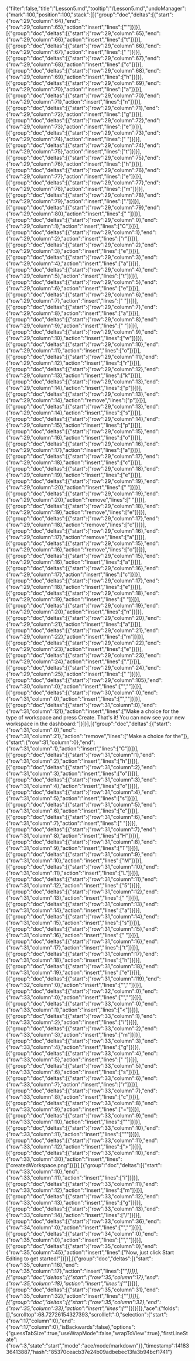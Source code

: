 {"filter":false,"title":"Lesson5.md","tooltip":"/Lesson5.md","undoManager":{"mark":100,"position":100,"stack":[[{"group":"doc","deltas":[{"start":{"row":29,"column":64},"end":{"row":29,"column":65},"action":"insert","lines":["'"]}]}],[{"group":"doc","deltas":[{"start":{"row":29,"column":65},"end":{"row":29,"column":66},"action":"insert","lines":["t"]}]}],[{"group":"doc","deltas":[{"start":{"row":29,"column":66},"end":{"row":29,"column":67},"action":"insert","lines":[" "]}]}],[{"group":"doc","deltas":[{"start":{"row":29,"column":67},"end":{"row":29,"column":68},"action":"insert","lines":["c"]}]}],[{"group":"doc","deltas":[{"start":{"row":29,"column":68},"end":{"row":29,"column":69},"action":"insert","lines":["h"]}]}],[{"group":"doc","deltas":[{"start":{"row":29,"column":69},"end":{"row":29,"column":70},"action":"insert","lines":["a"]}]}],[{"group":"doc","deltas":[{"start":{"row":29,"column":70},"end":{"row":29,"column":71},"action":"insert","lines":["n"]}]}],[{"group":"doc","deltas":[{"start":{"row":29,"column":71},"end":{"row":29,"column":72},"action":"insert","lines":["g"]}]}],[{"group":"doc","deltas":[{"start":{"row":29,"column":72},"end":{"row":29,"column":73},"action":"insert","lines":["e"]}]}],[{"group":"doc","deltas":[{"start":{"row":29,"column":73},"end":{"row":29,"column":74},"action":"insert","lines":[" "]}]}],[{"group":"doc","deltas":[{"start":{"row":29,"column":74},"end":{"row":29,"column":75},"action":"insert","lines":["t"]}]}],[{"group":"doc","deltas":[{"start":{"row":29,"column":75},"end":{"row":29,"column":76},"action":"insert","lines":["h"]}]}],[{"group":"doc","deltas":[{"start":{"row":29,"column":76},"end":{"row":29,"column":77},"action":"insert","lines":["e"]}]}],[{"group":"doc","deltas":[{"start":{"row":29,"column":77},"end":{"row":29,"column":78},"action":"insert","lines":["m"]}]}],[{"group":"doc","deltas":[{"start":{"row":29,"column":78},"end":{"row":29,"column":79},"action":"insert","lines":["."]}]}],[{"group":"doc","deltas":[{"start":{"row":29,"column":79},"end":{"row":29,"column":80},"action":"insert","lines":[" "]}]}],[{"group":"doc","deltas":[{"start":{"row":29,"column":0},"end":{"row":29,"column":1},"action":"insert","lines":["C"]}]}],[{"group":"doc","deltas":[{"start":{"row":29,"column":1},"end":{"row":29,"column":2},"action":"insert","lines":["r"]}]}],[{"group":"doc","deltas":[{"start":{"row":29,"column":2},"end":{"row":29,"column":3},"action":"insert","lines":["e"]}]}],[{"group":"doc","deltas":[{"start":{"row":29,"column":3},"end":{"row":29,"column":4},"action":"insert","lines":["a"]}]}],[{"group":"doc","deltas":[{"start":{"row":29,"column":4},"end":{"row":29,"column":5},"action":"insert","lines":["t"]}]}],[{"group":"doc","deltas":[{"start":{"row":29,"column":5},"end":{"row":29,"column":6},"action":"insert","lines":["e"]}]}],[{"group":"doc","deltas":[{"start":{"row":29,"column":6},"end":{"row":29,"column":7},"action":"insert","lines":[" "]}]}],[{"group":"doc","deltas":[{"start":{"row":29,"column":7},"end":{"row":29,"column":8},"action":"insert","lines":["a"]}]}],[{"group":"doc","deltas":[{"start":{"row":29,"column":8},"end":{"row":29,"column":9},"action":"insert","lines":[" "]}]}],[{"group":"doc","deltas":[{"start":{"row":29,"column":9},"end":{"row":29,"column":10},"action":"insert","lines":["w"]}]}],[{"group":"doc","deltas":[{"start":{"row":29,"column":10},"end":{"row":29,"column":11},"action":"insert","lines":["o"]}]}],[{"group":"doc","deltas":[{"start":{"row":29,"column":11},"end":{"row":29,"column":12},"action":"insert","lines":["r"]}]}],[{"group":"doc","deltas":[{"start":{"row":29,"column":12},"end":{"row":29,"column":13},"action":"insert","lines":["k"]}]}],[{"group":"doc","deltas":[{"start":{"row":29,"column":13},"end":{"row":29,"column":14},"action":"insert","lines":["p"]}]}],[{"group":"doc","deltas":[{"start":{"row":29,"column":13},"end":{"row":29,"column":14},"action":"remove","lines":["p"]}]}],[{"group":"doc","deltas":[{"start":{"row":29,"column":13},"end":{"row":29,"column":14},"action":"insert","lines":["s"]}]}],[{"group":"doc","deltas":[{"start":{"row":29,"column":14},"end":{"row":29,"column":15},"action":"insert","lines":["p"]}]}],[{"group":"doc","deltas":[{"start":{"row":29,"column":15},"end":{"row":29,"column":16},"action":"insert","lines":["o"]}]}],[{"group":"doc","deltas":[{"start":{"row":29,"column":16},"end":{"row":29,"column":17},"action":"insert","lines":["a"]}]}],[{"group":"doc","deltas":[{"start":{"row":29,"column":17},"end":{"row":29,"column":18},"action":"insert","lines":["c"]}]}],[{"group":"doc","deltas":[{"start":{"row":29,"column":18},"end":{"row":29,"column":19},"action":"insert","lines":["e"]}]}],[{"group":"doc","deltas":[{"start":{"row":29,"column":19},"end":{"row":29,"column":20},"action":"insert","lines":[" "]}]}],[{"group":"doc","deltas":[{"start":{"row":29,"column":19},"end":{"row":29,"column":20},"action":"remove","lines":[" "]}]}],[{"group":"doc","deltas":[{"start":{"row":29,"column":18},"end":{"row":29,"column":19},"action":"remove","lines":["e"]}]}],[{"group":"doc","deltas":[{"start":{"row":29,"column":17},"end":{"row":29,"column":18},"action":"remove","lines":["c"]}]}],[{"group":"doc","deltas":[{"start":{"row":29,"column":16},"end":{"row":29,"column":17},"action":"remove","lines":["a"]}]}],[{"group":"doc","deltas":[{"start":{"row":29,"column":15},"end":{"row":29,"column":16},"action":"remove","lines":["o"]}]}],[{"group":"doc","deltas":[{"start":{"row":29,"column":15},"end":{"row":29,"column":16},"action":"insert","lines":["a"]}]}],[{"group":"doc","deltas":[{"start":{"row":29,"column":16},"end":{"row":29,"column":17},"action":"insert","lines":["c"]}]}],[{"group":"doc","deltas":[{"start":{"row":29,"column":17},"end":{"row":29,"column":18},"action":"insert","lines":["e"]}]}],[{"group":"doc","deltas":[{"start":{"row":29,"column":18},"end":{"row":29,"column":19},"action":"insert","lines":[" "]}]}],[{"group":"doc","deltas":[{"start":{"row":29,"column":19},"end":{"row":29,"column":20},"action":"insert","lines":["n"]}]}],[{"group":"doc","deltas":[{"start":{"row":29,"column":20},"end":{"row":29,"column":21},"action":"insert","lines":["a"]}]}],[{"group":"doc","deltas":[{"start":{"row":29,"column":21},"end":{"row":29,"column":22},"action":"insert","lines":["m"]}]}],[{"group":"doc","deltas":[{"start":{"row":29,"column":22},"end":{"row":29,"column":23},"action":"insert","lines":["e"]}]}],[{"group":"doc","deltas":[{"start":{"row":29,"column":23},"end":{"row":29,"column":24},"action":"insert","lines":["."]}]}],[{"group":"doc","deltas":[{"start":{"row":29,"column":24},"end":{"row":29,"column":25},"action":"insert","lines":[" "]}]}],[{"group":"doc","deltas":[{"start":{"row":29,"column":105},"end":{"row":30,"column":0},"action":"insert","lines":["",""]}]}],[{"group":"doc","deltas":[{"start":{"row":30,"column":0},"end":{"row":31,"column":0},"action":"insert","lines":["",""]}]}],[{"group":"doc","deltas":[{"start":{"row":31,"column":0},"end":{"row":31,"column":121},"action":"insert","lines":["Make a choice for the type of workspace and press Create. That's it! You can now see your new workspace in the dashboard:"]}]}],[{"group":"doc","deltas":[{"start":{"row":31,"column":0},"end":{"row":31,"column":21},"action":"remove","lines":["Make a choice for the"]},{"start":{"row":31,"column":0},"end":{"row":31,"column":1},"action":"insert","lines":["C"]}]}],[{"group":"doc","deltas":[{"start":{"row":31,"column":1},"end":{"row":31,"column":2},"action":"insert","lines":["h"]}]}],[{"group":"doc","deltas":[{"start":{"row":31,"column":2},"end":{"row":31,"column":3},"action":"insert","lines":["o"]}]}],[{"group":"doc","deltas":[{"start":{"row":31,"column":3},"end":{"row":31,"column":4},"action":"insert","lines":["o"]}]}],[{"group":"doc","deltas":[{"start":{"row":31,"column":4},"end":{"row":31,"column":5},"action":"insert","lines":["s"]}]}],[{"group":"doc","deltas":[{"start":{"row":31,"column":5},"end":{"row":31,"column":6},"action":"insert","lines":["e"]}]}],[{"group":"doc","deltas":[{"start":{"row":31,"column":6},"end":{"row":31,"column":7},"action":"insert","lines":[" "]}]}],[{"group":"doc","deltas":[{"start":{"row":31,"column":7},"end":{"row":31,"column":8},"action":"insert","lines":["H"]}]}],[{"group":"doc","deltas":[{"start":{"row":31,"column":8},"end":{"row":31,"column":9},"action":"insert","lines":["T"]}]}],[{"group":"doc","deltas":[{"start":{"row":31,"column":9},"end":{"row":31,"column":10},"action":"insert","lines":["M"]}]}],[{"group":"doc","deltas":[{"start":{"row":31,"column":10},"end":{"row":31,"column":11},"action":"insert","lines":["L"]}]}],[{"group":"doc","deltas":[{"start":{"row":31,"column":11},"end":{"row":31,"column":12},"action":"insert","lines":["5"]}]}],[{"group":"doc","deltas":[{"start":{"row":31,"column":12},"end":{"row":31,"column":13},"action":"insert","lines":[" "]}]}],[{"group":"doc","deltas":[{"start":{"row":31,"column":13},"end":{"row":31,"column":14},"action":"insert","lines":["a"]}]}],[{"group":"doc","deltas":[{"start":{"row":31,"column":14},"end":{"row":31,"column":15},"action":"insert","lines":["s"]}]}],[{"group":"doc","deltas":[{"start":{"row":31,"column":15},"end":{"row":31,"column":16},"action":"insert","lines":[" "]}]}],[{"group":"doc","deltas":[{"start":{"row":31,"column":16},"end":{"row":31,"column":17},"action":"insert","lines":["t"]}]}],[{"group":"doc","deltas":[{"start":{"row":31,"column":17},"end":{"row":31,"column":18},"action":"insert","lines":["h"]}]}],[{"group":"doc","deltas":[{"start":{"row":31,"column":18},"end":{"row":31,"column":19},"action":"insert","lines":["e"]}]}],[{"group":"doc","deltas":[{"start":{"row":31,"column":119},"end":{"row":32,"column":0},"action":"insert","lines":["",""]}]}],[{"group":"doc","deltas":[{"start":{"row":32,"column":0},"end":{"row":33,"column":0},"action":"insert","lines":["",""]}]}],[{"group":"doc","deltas":[{"start":{"row":33,"column":0},"end":{"row":33,"column":1},"action":"insert","lines":["<"]}]}],[{"group":"doc","deltas":[{"start":{"row":33,"column":1},"end":{"row":33,"column":2},"action":"insert","lines":["i"]}]}],[{"group":"doc","deltas":[{"start":{"row":33,"column":2},"end":{"row":33,"column":3},"action":"insert","lines":["m"]}]}],[{"group":"doc","deltas":[{"start":{"row":33,"column":3},"end":{"row":33,"column":4},"action":"insert","lines":["g"]}]}],[{"group":"doc","deltas":[{"start":{"row":33,"column":4},"end":{"row":33,"column":5},"action":"insert","lines":[" "]}]}],[{"group":"doc","deltas":[{"start":{"row":33,"column":5},"end":{"row":33,"column":6},"action":"insert","lines":["s"]}]}],[{"group":"doc","deltas":[{"start":{"row":33,"column":6},"end":{"row":33,"column":7},"action":"insert","lines":["r"]}]}],[{"group":"doc","deltas":[{"start":{"row":33,"column":7},"end":{"row":33,"column":8},"action":"insert","lines":["c"]}]}],[{"group":"doc","deltas":[{"start":{"row":33,"column":8},"end":{"row":33,"column":9},"action":"insert","lines":["="]}]}],[{"group":"doc","deltas":[{"start":{"row":33,"column":9},"end":{"row":33,"column":10},"action":"insert","lines":["\""]}]}],[{"group":"doc","deltas":[{"start":{"row":33,"column":10},"end":{"row":33,"column":11},"action":"insert","lines":["\""]}]}],[{"group":"doc","deltas":[{"start":{"row":33,"column":11},"end":{"row":33,"column":12},"action":"insert","lines":[">"]}]}],[{"group":"doc","deltas":[{"start":{"row":33,"column":10},"end":{"row":33,"column":30},"action":"insert","lines":["createdWorkspace.png"]}]}],[{"group":"doc","deltas":[{"start":{"row":33,"column":10},"end":{"row":33,"column":11},"action":"insert","lines":["i"]}]}],[{"group":"doc","deltas":[{"start":{"row":33,"column":11},"end":{"row":33,"column":12},"action":"insert","lines":["m"]}]}],[{"group":"doc","deltas":[{"start":{"row":33,"column":12},"end":{"row":33,"column":13},"action":"insert","lines":["g"]}]}],[{"group":"doc","deltas":[{"start":{"row":33,"column":13},"end":{"row":33,"column":14},"action":"insert","lines":["/"]}]}],[{"group":"doc","deltas":[{"start":{"row":33,"column":36},"end":{"row":34,"column":0},"action":"insert","lines":["",""]}]}],[{"group":"doc","deltas":[{"start":{"row":34,"column":0},"end":{"row":35,"column":0},"action":"insert","lines":["",""]}]}],[{"group":"doc","deltas":[{"start":{"row":35,"column":0},"end":{"row":35,"column":45},"action":"insert","lines":["Now, just click Start Editing to get started!"]}]}],[{"group":"doc","deltas":[{"start":{"row":35,"column":16},"end":{"row":35,"column":17},"action":"insert","lines":["*"]}]}],[{"group":"doc","deltas":[{"start":{"row":35,"column":17},"end":{"row":35,"column":18},"action":"insert","lines":["*"]}]}],[{"group":"doc","deltas":[{"start":{"row":35,"column":31},"end":{"row":35,"column":32},"action":"insert","lines":["*"]}]}],[{"group":"doc","deltas":[{"start":{"row":35,"column":32},"end":{"row":35,"column":33},"action":"insert","lines":["*"]}]}]]},"ace":{"folds":[],"scrolltop":68.72726154327393,"scrollleft":0,"selection":{"start":{"row":17,"column":0},"end":{"row":17,"column":0},"isBackwards":false},"options":{"guessTabSize":true,"useWrapMode":false,"wrapToView":true},"firstLineState":{"row":3,"state":"start","mode":"ace/mode/markdown"}},"timestamp":1418336413887,"hash":"85370ceacb37e24b09adbebec13fa3b94bcf1741"}